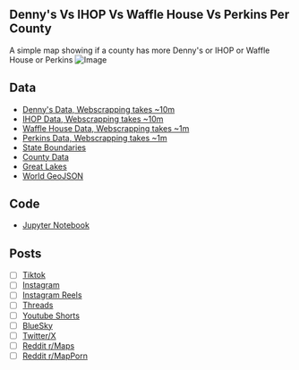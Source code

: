 ## Denny's Vs IHOP Vs Waffle House Vs Perkins Per County
A simple map showing if a county has more Denny's or IHOP or Waffle House or Perkins
![Image](https://drive.google.com/uc?export=view&id=1UY2UtJ4cD7HziMa5VbRKT3w4qkPzb5NN)

## Data
* [Denny's Data, Webscrapping takes ~10m](../../restaurants/Dennys_Per_State/)
* [IHOP Data, Webscrapping takes ~10m](../../restaurants/IHOPs_Per_State/)
* [Waffle House Data, Webscrapping takes ~1m](../../restaurants/Waffle_House_Per_State/)
* [Perkins Data, Webscrapping takes ~1m](../../restaurants/Perkins_Per_State/)
* [State Boundaries](https://www.census.gov/geographies/mapping-files/time-series/geo/carto-boundary-file.html)
* [County Data](https://www.census.gov/geographies/mapping-files/time-series/geo/cartographic-boundary.html)
* [Great Lakes](https://usicecenter.gov/Products/GreatLakesData)
* [World GeoJSON](https://public.opendatasoft.com/explore/dataset/world-administrative-boundaries/export/?flg=en-us)

## Code
* [Jupyter Notebook](FormatData.ipynb)

## Posts
- [ ] [Tiktok]()
- [ ] [Instagram]()
- [ ] [Instagram Reels]()
- [ ] [Threads]()
- [ ] [Youtube Shorts]()
- [ ] [BlueSky]()
- [ ] [Twitter/X]()
- [ ] [Reddit r/Maps]()
- [ ] [Reddit r/MapPorn]()
